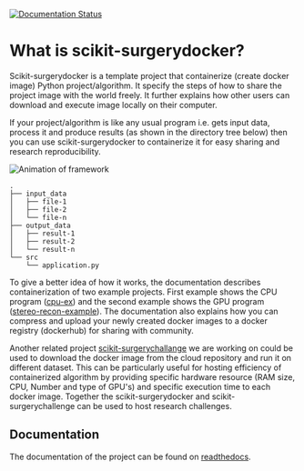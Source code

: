 <!-- [![Build Status](https://travis-ci.com/UCL/scikit-surgerydocker.svg?branch=main)](https://travis-ci.com/UCL/scikit-surgerydocker)  -->
[![Documentation Status](https://readthedocs.org/projects/scikit-surgerydocker/badge/?version=latest)](https://scikit-surgerydocker.readthedocs.io/en/latest/?badge=latest)

# What is scikit-surgerydocker?
Scikit-surgerydocker is a template project that containerize (create docker image) Python project/algorithm. It specify the steps of how to share the project image with the world freely. It further explains how other users can download and execute image locally on their computer.    

If your project/algorithm is like any usual program i.e. gets input data, process it and produce results (as shown in the directory tree below) then you can use scikit-surgerydocker to containerize it for easy sharing and research reproducibility.

![Animation of framework](.docs/source/img/Reproducible_framework.gif)


```
.
├── input_data
│   ├── file-1
│   ├── file-2
│   └── file-n
├── output_data
│   ├── result-1
│   ├── result-2
│   └── result-n
└── src
    └── application.py
```

To give a better idea of how it works, the documentation describes containerization of two example projects. First example shows the CPU program ([cpu-ex](https://github.com/UCL/cpu-ex)) and the second example shows the GPU program ([stereo-recon-example](https://weisslab.cs.ucl.ac.uk/ThomasDowrick/stereo-recon-example)). The documentation also explains how you can compress and upload your newly created docker images to a docker registry (dockerhub) for sharing with community. 

Another related project [scikit-surgerychallange](https://github.com/UCL/scikit-surgerychallenge) we are working on could be used to download the docker image from the cloud repository and run it on different dataset. This can be particularly useful for hosting efficiency of containerized algorithm by providing specific hardware resource (RAM size, CPU, Number and type of GPU's) and specific execution time to each docker image. Together the scikit-surgerydocker and scikit-surgerychallenge can be used to host research challenges.

## Documentation
The documentation of the project can be found on [readthedocs](https://scikit-surgerydocker.readthedocs.io/en/latest/).
